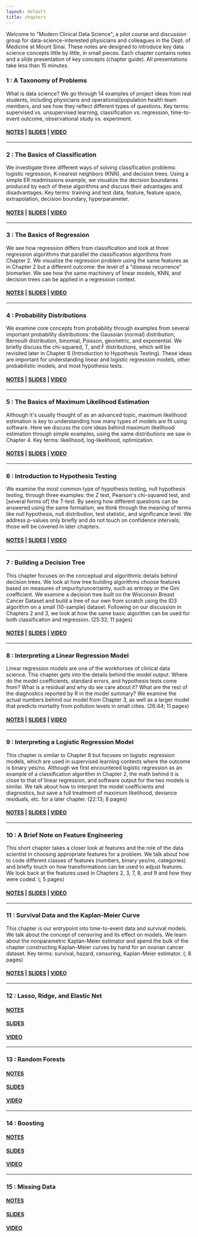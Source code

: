 ```yaml
---
layout: default
title: chapters
---
```


Welcome to "Modern Clinical Data Science", a pilot course and discussion group for data-science-interested physicians and colleagues in the Dept. of Medicine at Mount Sinai. These notes are designed to introduce key data science concepts little by little, in small pieces. Each chapter contains notes and a slide presentation of key concepts (chapter guide). All presentations take less than 15 minutes.

### 1 : A Taxonomy of Problems

What is data science? We go through 14 examples of project ideas from real students, including physicians and operational/population health team members, and see how they reflect different types of questions. Key terms: supervised vs. unsupervised learning, classification vs. regression, time-to-event outcome, observational study vs. experiment.

#### [NOTES](https://github.com/blpercha/mcds-notes/blob/main/pdf/ch1.pdf) | [SLIDES](https://github.com/blpercha/mcds-notes/blob/main/pdf/ch1-guide.pdf) | [VIDEO](https://vimeo.com/502178788/a23f7fb5a4)

----------
### 2 : The Basics of Classification

We investigate three different ways of solving classification problems: logistic regression, K-nearest neighbors (KNN), and decision trees. Using a simple ER readmissions example, we visualize the decision boundaries produced by each of these algorithms and discuss their advantages and disadvantages. Key terms: training and test data, feature, feature space, extrapolation, decision boundary, hyperparameter.

#### [NOTES](https://github.com/blpercha/mcds-notes/blob/main/pdf/ch2.pdf) | [SLIDES](https://github.com/blpercha/mcds-notes/blob/main/pdf/ch2-guide.pdf) | [VIDEO](https://vimeo.com/502177988/c2d71bd31f)   

----------------

### 3 : The Basics of Regression

We see how regression differs from classification and look at three regression algorithms that parallel the classification algorithms from Chapter 2. We visualize the regression problem using the same features as in Chapter 2 but a different outcome: the level of a "disease recurrence" biomarker. We see how the same machinery of linear models, KNN, and decision trees can be applied in a regression context.

#### [NOTES](https://github.com/blpercha/mcds-notes/blob/main/pdf/ch3.pdf) | [SLIDES](https://github.com/blpercha/mcds-notes/blob/main/pdf/ch3-guide.pdf) | [VIDEO](https://vimeo.com/502196350/b82f79fa5d)

----------------

### 4 : Probability Distributions

We examine core concepts from probability through examples from several important probability distributions: the Gaussian (normal) distribution, Bernoulli distribution, binomial, Poisson, geometric, and exponential. We briefly discuss the chi-squared, T, and F distributions, which will be revisited later in Chapter 6 (Introduction to Hypothesis Testing). These ideas are important for understanding linear and logistic regression models, other probabilistic models, and most hypothesis tests.

#### [NOTES](https://github.com/blpercha/mcds-notes/blob/main/pdf/ch4.pdf) | [SLIDES](https://github.com/blpercha/mcds-notes/blob/main/pdf/ch4-guide.pdf) | [VIDEO](https://vimeo.com/502212195/4d7f328c2b)

----------------

### 5 : The Basics of Maximum Likelihood Estimation

Although it's usually thought of as an advanced topic, maximum likelihood estimation is key to understanding how many types of models are fit using software. Here we discuss the core ideas behind maximum likelihood estimation through simple examples, using the same distributions we saw in Chapter 4. Key terms: likelihood, log-likelihood, optimization.

#### [NOTES](https://github.com/blpercha/mcds-notes/blob/main/pdf/ch5.pdf) | [SLIDES](https://github.com/blpercha/mcds-notes/blob/main/pdf/ch5-guide.pdf) | [VIDEO](https://vimeo.com/502246270/ebf506ece7)

----------------

### 6 : Introduction to Hypothesis Testing

We examine the most common type of hypothesis testing, null hypothesis testing, through three examples: the Z test, Pearson's chi-squared test, and [several forms of] the T-test. By seeing how different questions can be answered using the same formalism, we think through the meaning of terms like null hypothesis, null distribution, test statistic, and significance level. We address p-values only briefly and do not touch on confidence intervals; those will be covered in later chapters.

#### [NOTES](https://github.com/blpercha/mcds-notes/blob/main/pdf/ch6.pdf) | [SLIDES](https://github.com/blpercha/mcds-notes/blob/main/pdf/ch6-guide.pdf) | [VIDEO](https://vimeo.com/502270109/31c068caab)

----------

### 7 : Building a Decision Tree

This chapter focuses on the conceptual and algorithmic details behind decision trees. We look at how tree building algorithms choose features based on measures of impurity/uncertainty, such as entropy or the Gini coefficient. We examine a decision tree built on the Wisconsin Breast Cancer Dataset and build a tree of our own from scratch using the ID3 algorithm on a small (10-sample) dataset. Following on our discussion in Chapters 2 and 3, we look at how the same basic algorithm can be used for both classification and regression. (25:32; 11 pages)

#### [NOTES](https://github.com/blpercha/mcds-notes/blob/main/pdf/ch7.pdf) | [SLIDES](https://github.com/blpercha/mcds-notes/blob/main/pdf/ch7-guide.pdf) | [VIDEO](https://vimeo.com/502291436/952ae9a371)

----------------

### 8 : Interpreting a Linear Regression Model

Linear regression models are one of the workhorses of clinical data science. This chapter gets into the details behind the model output. Where do the model coefficients, standard errors, and hypothesis tests come from? What is a residual and why do we care about it? What are the rest of the diagnostics reported by R in the model summary? We examine the actual numbers behind our model from Chapter 3, as well as a larger model that predicts mortality from pollution levels in small cities. (26:44; 11 pages)

#### [NOTES](https://github.com/blpercha/mcds-notes/blob/main/pdf/ch8.pdf) | [SLIDES](https://github.com/blpercha/mcds-notes/blob/main/pdf/ch8-guide.pdf) | [VIDEO](https://vimeo.com/502316223/6159a6417b)

----------------

### 9 : Interpreting a Logistic Regression Model

This chapter is similar to Chapter 8 but focuses on logistic regression models, which are used in supervised learning contexts where the outcome is binary yes/no. Although we first encountered logistic regression as an example of a classification algorithm in Chapter 2, the math behind it is close to that of linear regression, and software output for the two models is similar. We talk about how to interpret the model coefficients and diagnostics, but save a full treatment of maximum likelihood, deviance residuals, etc. for a later chapter. (22:13; 8 pages)

#### [NOTES](https://github.com/blpercha/mcds-notes/blob/main/pdf/ch9.pdf) | [SLIDES](https://github.com/blpercha/mcds-notes/blob/main/pdf/ch9-guide.pdf) | [VIDEO](https://vimeo.com/502330703/55901a0803)

----------------

### 10 : A Brief Note on Feature Engineering

This short chapter takes a closer look at features and the role of the data scientist in choosing appropriate features for a problem. We talk about how to code different classes of features (numbers, binary yes/no, categories) and briefly touch on how transformations can be used to adjust features. We look back at the features used in Chapters 2, 3, 7, 8, and 9 and how they were coded. (; 5 pages)

#### [NOTES](https://github.com/blpercha/mcds-notes/blob/main/pdf/ch10.pdf) | [SLIDES](https://github.com/blpercha/mcds-notes/blob/main/pdf/ch10-guide.pdf) | [VIDEO]()

----------------

### 11 : Survival Data and the Kaplan-Meier Curve

This chapter is our entrypoint into time-to-event data and survival models. We talk about the concept of censoring and its effect on models. We learn about the nonparametric Kaplan-Meier estimator and spend the bulk of the chapter constructing Kaplan-Meier curves by hand for an ovarian cancer dataset. Key terms: survival, hazard, censoring, Kaplan-Meier estimator. (; 8 pages)

#### [NOTES](https://github.com/blpercha/mcds-notes/blob/main/pdf/ch11.pdf) | [SLIDES](https://github.com/blpercha/mcds-notes/blob/main/pdf/ch11-guide.pdf) | [VIDEO]() 

----------------

### 12 : Lasso, Ridge, and Elastic Net


#### [NOTES]()               
#### [SLIDES]()
#### [VIDEO]()

----------------

### 13 : Random Forests


#### [NOTES]()               
#### [SLIDES]()
#### [VIDEO]() 

----------------

### 14 : Boosting

#### [NOTES]()               
#### [SLIDES]()
#### [VIDEO]() 

----------------

### 15 : Missing Data


#### [NOTES]()               
#### [SLIDES]()
#### [VIDEO]()

